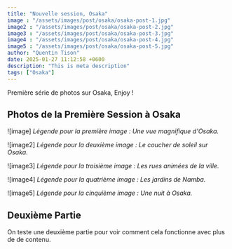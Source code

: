 ```yaml
---
title: "Nouvelle session, Osaka"
image : "/assets/images/post/osaka/osaka-post-1.jpg"
image2 : "/assets/images/post/osaka/osaka-post-2.jpg"
image3 : "/assets/images/post/osaka/osaka-post-3.jpg"
image4 : "/assets/images/post/osaka/osaka-post-4.jpg"
image5 : "/assets/images/post/osaka/osaka-post-5.jpg"
author: "Quentin Tison"
date: 2025-01-27 11:12:58 +0600
description: "This is meta description"
tags: ["Osaka"]
---
```


<!-- Excerpt Start -->
Première série de photos sur Osaka, Enjoy !
<br> <!--more-->
<!-- Excerpt End -->

## Photos de la Première Session à Osaka

![image]
_Légende pour la première image : Une vue magnifique d'Osaka._

![image2]
_Légende pour la deuxième image : Le coucher de soleil sur Osaka._

![image3]
_Légende pour la troisième image : Les rues animées de la ville._

![image4]
_Légende pour la quatrième image : Les jardins de Namba._

![image5]
_Légende pour la cinquième image : Une nuit à Osaka._

## Deuxième Partie

On teste une deuxième partie pour voir comment cela fonctionne avec plus de de contenu.
